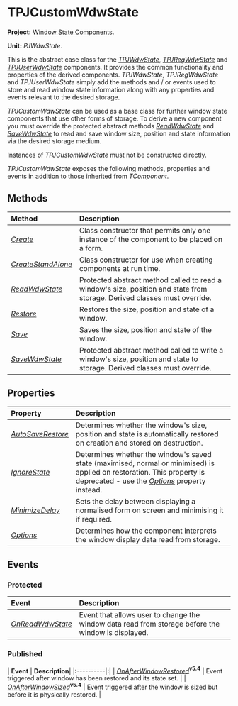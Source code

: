 <a href='Hidden comment: 
$Rev$
$Date$
'></a>

# TPJCustomWdwState #

**Project:** [Window State Components](WindowStateComponents.md).

**Unit:** _PJWdwState_.

This is the abstract case class for the _[TPJWdwState](TPJWdwState.md)_, _[TPJRegWdwState](TPJRegWdwState.md)_ and _[TPJUserWdwState](TPJUserWdwState.md)_ components. It provides the common functionality and properties of the derived components. _TPJWdwState_, _TPJRegWdwState_ and _TPJUserWdwState_ simply add the methods and / or events used to store and read window state information along with any properties and events relevant to the desired storage.

_TPJCustomWdwState_ can be used as a base class for further window state components that use other forms of storage. To derive a new component you must override the protected abstract methods _[ReadWdwState](TPJCustomWdwStateReadWdwState.md)_ and _[SaveWdwState](TPJCustomWdwStateSaveWdwState.md)_ to read and save window size, position and state information via the desired storage medium.

Instances of _TPJCustomWdwState_ must not be constructed directly.

_TPJCustomWdwState_ exposes the following methods, properties and events in addition to those inherited from _TComponent_.

## Methods ##

| **Method** | **Description** |
|:-----------|:----------------|
| _[Create](TPJCustomWdwStateCreate.md)_ | Class constructor that permits only one instance of the component to be placed on a form. |
| _[CreateStandAlone](TPJCustomWdwStateCreateStandAlone.md)_ | Class constructor for use when creating components at run time. |
| _[ReadWdwState](TPJCustomWdwStateReadWdwState.md)_ | Protected abstract method called to read a window's size, position and state from storage. Derived classes must override. |
| _[Restore](TPJCustomWdwStateRestore.md)_ | Restores the size, position and state of a window. |
| _[Save](TPJCustomWdwStateSave.md)_ | Saves the size, position and state of the window. |
| _[SaveWdwState](TPJCustomWdwStateSaveWdwState.md)_ | Protected abstract method called to write a window's size, position and state to storage. Derived classes must override. |

## Properties ##

| **Property** | **Description** |
|:-------------|:----------------|
| _[AutoSaveRestore](TPJCustomWdwStateAutoSaveRestore.md)_ | Determines whether the window's size, position and state is automatically restored on creation and stored on destruction. |
| _[IgnoreState](TPJCustomWdwStateIgnoreState.md)_ | Determines whether the window's saved state (maximised, normal or minimised) is applied on restoration. This property is deprecated - use the _[Options](TPJCustomWdwStateOptions.md)_ property instead. |
| _[MinimizeDelay](TPJCustomWdwStateMinimizeDelay.md)_ | Sets the delay between displaying a normalised form on screen and minimising it if required. |
| _[Options](TPJCustomWdwStateOptions.md)_ | Determines how the component interprets the window display data read from storage. |

## Events ##

### Protected ###

| **Event** | **Description** |
|:----------|:----------------|
| _[OnReadWdwState](TPJCustomWdwStateOnReadWdwState.md)_ | Event that allows user to change the window data read from storage before the window is displayed. |

### Published ###

| **Event** | **Description**|
|:----------|:|
| _[OnAfterWindowRestored](TPJCustomWdwStateOnAfterWindowRestored.md)_**<sup>v5.4</sup>** | Event triggered after window has been restored and its state set. |
| _[OnAfterWindowSized](TPJCustomWdwStateOnAfterWindowSized.md)_**<sup>v5.4</sup>** | Event triggered after the window is sized but before it is physically restored. |